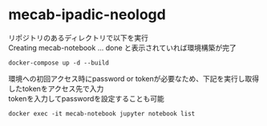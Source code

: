 # mecab-ipadic-neologd  
リポジトリのあるディレクトリで以下を実行  
Creating mecab-notebook ... done と表示されていれば環境構築が完了 
```
docker-compose up -d --build
```

環境への初回アクセス時にpassword or tokenが必要なため、下記を実行し取得したtokenをアクセス先で入力   
tokenを入力してpasswordを設定することも可能  
```
docker exec -it mecab-notebook jupyter notebook list
```


